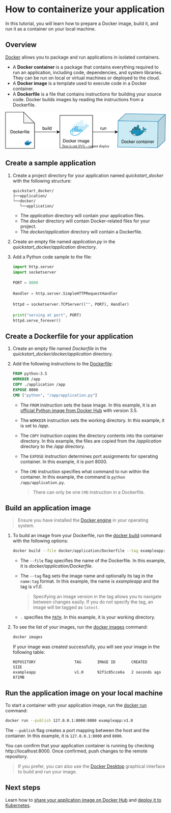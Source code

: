 # How to containerize your application

In this tutorial, you will learn how to prepare a Docker image, build it, and run it as a container on your local machine.

## Overview

[Docker](https://www.docker.com) allows you to package and run applications in isolated containers.

- A **Docker container** is a package that contains everything required to run an application, including code, dependencies, and system libraries. They can be run on local or virtual machines or deployed to the cloud.
- A **Docker image** is a template used to execute code in a Docker container.
- A **Dockerfile** is a file that contains instructions for building your source code. Docker builds images by reading the instructions from a Dockerfile.

<div align="center">

![Prepare, build, and run an application image](images/docker-process.svg)

</div>

## Create a sample application

1. Create a project directory for your application named *quickstart_docker* with the following structure:

   ```
   quickstart_docker/
   ├──application/
   └──docker/
      └──application/
   ```    

   - The *application* directory will contain your application files.
   - The *docker* directory will contain Docker-related files for your project.
   - The *docker/application* directory will contain a Dockerfile.

2. Create an empty file named *application.py* in the *quickstart_docker/application* directory.
3. Add a Python code sample to the file:

    ```python
    import http.server
    import socketserver
    
    PORT = 8000
    
    Handler = http.server.SimpleHTTPRequestHandler
    
    httpd = socketserver.TCPServer(("", PORT), Handler)
    
    print("serving at port", PORT)
    httpd.serve_forever()
    ```

## Create a Dockerfile for your application

1. Create an empty file named *Dockerfile* in the *quickstart_docker/docker/application* directory.
2. Add the following instructions to the [Dockerfile](https://docs.docker.com/engine/reference/builder):

   ```Dockerfile
   FROM python:3.5
   WORKDIR /app
   COPY ./application /app
   EXPOSE 8000
   CMD ["python", "/app/application.py"]
   ```

   - The `FROM` instruction sets the base image. In this example, it is an [official Python image from Docker Hub](https://hub.docker.com/_/python) with version 3.5.
   - The `WORKDIR` instruction sets the working directory. In this example, it is set to */app*.
   - The `COPY` instruction copies the directory contents into the container directory. In this example, the files are copied from the */application* directory to the */app* directory.
   - The `EXPOSE` instruction determines port assignments for operating container. In this example, it is port 8000.
   - The `CMD` instruction specifies what command to run within the container. In this example, the command is `python /app/application.py`.

      > There can only be one `CMD` instruction in a Dockerfile.

## Build an application image

> Ensure you have installed the [Docker engine](https://docs.docker.com/engine/install) in your operating system.

1. To build an image from your Dockerfile, run the [docker build](https://docs.docker.com/engine/reference/commandline/build) command with the following options:

    ```bash
    docker build --file docker/application/Dockerfile --tag exampleapp:v1.0 .
    ```

   - The `--file` flag specifies the name of the Dockerfile. In this example, it is *docker/application/Dockerfile*.
   - The `--tag` flag sets the image name and optionally its tag in the `name:tag` format. In this example, the name is *exampleapp* and the tag is *v1.0*.
   
      > Specifying an image version in the tag allows you to navigate between changes easily. If you do not specify the tag, an image will be tagged as `latest`. 
   
   - `.` specifies the [`PATH`](https://docs.docker.com/engine/reference/commandline/build/#build-with-path). In this example, it is your working directory.

2. To see the list of your images, run the [docker images](https://docs.docker.com/engine/reference/commandline/images) command:

    ```bash
    docker images
    ```

   If your image was created successfully, you will see your image in the following table:
   
   ```
   REPOSITORY                 TAG       IMAGE ID       CREATED        SIZE
   exampleapp                 v1.0      92f1c05cce6a   2 seconds agо  871MB
   ```

## Run the application image on your local machine

To start a container with your application image, run the [docker run](https://docs.docker.com/engine/reference/commandline/run) command:

 ```bash
 docker run --publish 127.0.0.1:8000:8000 exampleapp:v1.0
 ```

The `--publish` flag creates a port mapping between the host and the container. In this example, it is `127.0.0.1:8000` and `8000`.

You can confirm that your application container is running by checking http://localhost:8000. 
Once confirmed, push changes to the remote repository.

> If you prefer, you can also use the [Docker Desktop](https://www.docker.com/products/docker-desktop) graphical interface to build and run your image.

## Next steps

Learn how to [share your application image on Docker Hub](https://docs.docker.com/get-started/04_sharing_app)
and [deploy it to Kubernetes](https://docs.docker.com/get-started/kube-deploy).